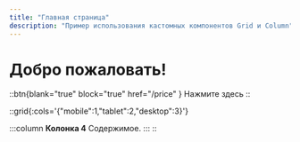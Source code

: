 ```yaml
---
title: "Главная страница"
description: "Пример использования кастомных компонентов Grid и Column"
---
```


# Добро пожаловать!

::btn{blank="true" block="true" href="/price" } 
  Нажмите здесь
::

 
::grid{:cols='{"mobile":1,"tablet":2,"desktop":3}'}
 
  :::column
  **Колонка 4** Содержимое.
  :::
::
